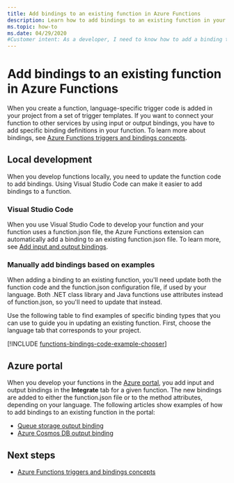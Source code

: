 ```yaml
---
title: Add bindings to an existing function in Azure Functions 
description: Learn how to add bindings to an existing function in your Azure Functions project.
ms.topic: how-to
ms.date: 04/29/2020
#Customer intent: As a developer, I need to know how to add a binding to an existing function so that I can integrate external services to my function.
---
```


# Add bindings to an existing function in Azure Functions

When you create a function, language-specific trigger code is added in your project from a set of trigger templates. If you want to connect your function to other services by using input or output bindings, you have to add specific binding definitions in your function. To learn more about bindings, see [Azure Functions triggers and bindings concepts](functions-triggers-bindings.md).

## Local development       

When you develop functions locally, you need to update the function code to add bindings. Using Visual Studio Code can make it easier to add bindings to a function.  

### Visual Studio Code

When you use Visual Studio Code to develop your function and your function uses a function.json file, the Azure Functions extension can automatically add a binding to an existing function.json file. To learn more, see [Add input and output bindings](functions-develop-vs-code.md#add-input-and-output-bindings).   

### Manually add bindings based on examples

When adding a binding to an existing function, you'll need update both the function code and the function.json configuration file, if used by your language. Both .NET class library and Java functions use attributes instead of function.json, so you'll need to update that instead.

Use the following table to find examples of specific binding types that you can use to guide you in updating an existing function. First, choose the language tab that corresponds to your project. 

[!INCLUDE [functions-bindings-code-example-chooser](../../includes/functions-bindings-code-example-chooser.md)]

## Azure portal

When you develop your functions in the [Azure portal](https://portal.azure.com), you add input and output bindings in the **Integrate** tab for a given function. The new bindings are added to either the function.json file or to the method attributes, depending on your language. The following articles show examples of how to add bindings to an existing function in the portal:

+ [Queue storage output binding](functions-integrate-storage-queue-output-binding.md)
+ [Azure Cosmos DB output binding](functions-integrate-store-unstructured-data-cosmosdb.md)

## Next steps

+ [Azure Functions triggers and bindings concepts](functions-triggers-bindings.md)
